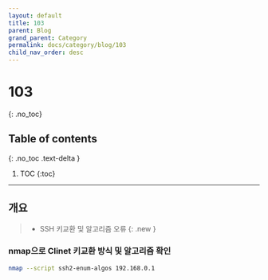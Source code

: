 ```yaml
---
layout: default
title: 103
parent: Blog
grand_parent: Category
permalink: docs/category/blog/103
child_nav_order: desc
---
```

# 103
{: .no_toc}

## Table of contents
{: .no_toc .text-delta }

1. TOC
{:toc}

---
## 개요

> - SSH 키교환 및 알고리즘 오류
{: .new }

### nmap으로 Clinet 키교환 방식 및 알고리즘 확인

```bash
nmap --script ssh2-enum-algos 192.168.0.1
```
